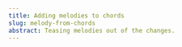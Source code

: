 ```yaml
---
title: Adding melodies to chords
slug: melody-from-chords 
abstract: Teasing melodies out of the changes.
---
```


